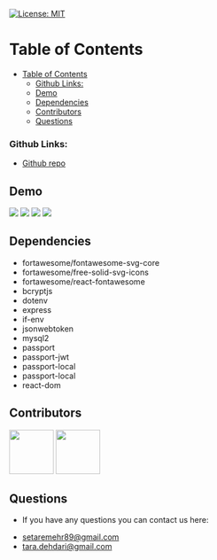 [![License: MIT](https://img.shields.io/badge/License-MIT-green.svg)](https://opensource.org/licenses/MIT)

# Table of Contents

- [Table of Contents](#table-of-contents)
    - [Github Links:](#github-links)
  - [Demo](#demo)
  - [Dependencies](#dependencies)
  - [Contributors](#contributors)
  - [Questions](#questions)

### Github Links:
* [Github repo](https://github.com/setaremehr/recipe.git)
## Demo
![](https://user-images.githubusercontent.com/66357101/99139404-0f5a8700-25ed-11eb-9299-b4c66e276749.png)
![](https://user-images.githubusercontent.com/66357101/99139414-2c8f5580-25ed-11eb-9cf7-072efc8cde18.png)
![](https://user-images.githubusercontent.com/66357101/99139448-84c65780-25ed-11eb-9dc4-3153bc21f286.png)
![](https://user-images.githubusercontent.com/66357101/99139456-a58ead00-25ed-11eb-9c58-9c4af795e0d6.png)
## Dependencies

- fortawesome/fontawesome-svg-core
- fortawesome/free-solid-svg-icons
- fortawesome/react-fontawesome
- bcryptjs
- dotenv
- express
- if-env
- jsonwebtoken
- mysql2
- passport
- passport-jwt
- passport-local
- passport-local
- react-dom

## Contributors
[//]: contributor-faces

<a href="https://github.com/setaremehr"><img src="https://avatars2.githubusercontent.com/u/66357101?v=4" width="80" height="80"></a> <a href="https://github.com/taradehdari"><img src="https://avatars.githubusercontent.com/taradehdari
" width="80" height="80"></a>

[//]: contributor-faces

## Questions

- If you have any questions you can contact us here: 
* setaremehr89@gmail.com
* tara.dehdari@gmail.com
